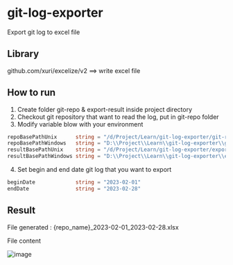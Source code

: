 # git-log-exporter
Export git log to excel file

## Library
github.com/xuri/excelize/v2 ==> write excel file

## How to run
1. Create folder git-repo & export-result inside project directory
2. Checkout git repository that want to read the log, put in git-repo folder
3. Modify variable blow with your environment

  ```go 
  repoBasePathUnix      string = "/d/Project/Learn/git-log-exporter/git-repo/"
  repoBasePathWindows   string = "D:\\Project\\Learn\\git-log-exporter\\git-repo\\"
  resultBasePathUnix    string = "/d/Project/Learn/git-log-exporter/export-result/"
  resultBasePathWindows string = "D:\\Project\\Learn\\git-log-exporter\\export-result\\"
  ```
  
4. Set begin and end date git log that you want to export

  ```go 
  beginDate             string = "2023-02-01"
  endDate               string = "2023-02-28"
  ```

## Result
File generated : {repo_name}_2023-02-01_2023-02-28.xlsx

File content

![image](https://user-images.githubusercontent.com/4423126/223007565-b087dc01-e69c-46af-95ae-f1c24f5a473f.png)
